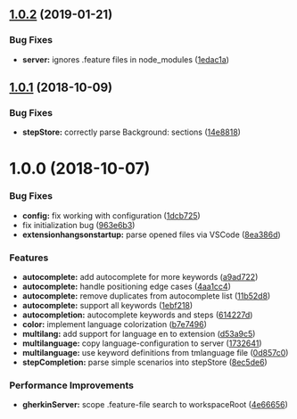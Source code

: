 ## [1.0.2](https://github.com/iteratec/bdd-power-tools/compare/v1.0.1...v1.0.2) (2019-01-21)


### Bug Fixes

* **server:** ignores .feature files in node_modules ([1edac1a](https://github.com/iteratec/bdd-power-tools/commit/1edac1a))

## [1.0.1](https://github.com/iteratec/bdd-power-tools/compare/v1.0.0...v1.0.1) (2018-10-09)


### Bug Fixes

* **stepStore:** correctly parse Background: sections ([14e8818](https://github.com/iteratec/bdd-power-tools/commit/14e8818))

# 1.0.0 (2018-10-07)


### Bug Fixes

* **config:** fix working with configuration ([1dcb725](https://github.com/iteratec/bdd-power-tools/commit/1dcb725))
* fix initialization bug ([963e6b3](https://github.com/iteratec/bdd-power-tools/commit/963e6b3))
* **extensionhangsonstartup:** parse opened files via VSCode ([8ea386d](https://github.com/iteratec/bdd-power-tools/commit/8ea386d))


### Features

* **autocomplete:** add autocomplete for more keywords ([a9ad722](https://github.com/iteratec/bdd-power-tools/commit/a9ad722))
* **autocomplete:** handle positioning edge cases ([4aa1cc4](https://github.com/iteratec/bdd-power-tools/commit/4aa1cc4))
* **autocomplete:** remove duplicates from autocomplete list ([11b52d8](https://github.com/iteratec/bdd-power-tools/commit/11b52d8))
* **autocomplete:** support all keywords ([1ebf218](https://github.com/iteratec/bdd-power-tools/commit/1ebf218))
* **autocompletion:** autocomplete keywords and steps ([614227d](https://github.com/iteratec/bdd-power-tools/commit/614227d))
* **color:** implement language colorization ([b7e7496](https://github.com/iteratec/bdd-power-tools/commit/b7e7496))
* **multilang:** add support for language en to extension ([d53a9c5](https://github.com/iteratec/bdd-power-tools/commit/d53a9c5))
* **multilanguage:** copy language-configuration to server ([1732641](https://github.com/iteratec/bdd-power-tools/commit/1732641))
* **multilanguage:** use keyword definitions from tmlanguage file ([0d857c0](https://github.com/iteratec/bdd-power-tools/commit/0d857c0))
* **stepCompletion:** parse simple scenarios into stepStore ([8ec5de6](https://github.com/iteratec/bdd-power-tools/commit/8ec5de6))


### Performance Improvements

* **gherkinServer:** scope .feature-file search to workspaceRoot ([4e66656](https://github.com/iteratec/bdd-power-tools/commit/4e66656))
